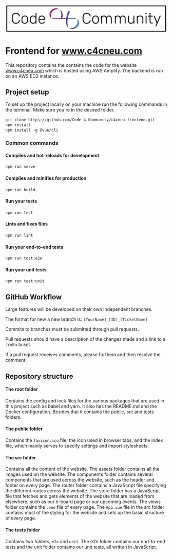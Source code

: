 <img src="src/assets/c4c-banner-logo.jpeg" align="center">

# Frontend for www.c4cneu.com
This repository contains the contains the code for the website www.c4cneu.com which is hosted using AWS Amplify. The backend is run on an AWS EC2 instance.

## Project setup
To set up the project locally on your machine run the following commands in the terminal. Make sure you're in the desired folder.
```
git clone https://github.com/Code-4-Community/c4cneu-frontend.git
npm install
npm install -g @vue/cli
```

### Common commands
#### Compiles and hot-reloads for development
```
npm run serve
```

#### Compiles and minifies for production
```
npm run build
```

#### Run your tests
```
npm run test
```

#### Lints and fixes files
```
npm run lint
```

#### Run your end-to-end tests
```
npm run test:e2e
```
#### Run your unit tests
```
npm run test:unit
```

## GitHub Workflow
Large features will be developed on their own independent branches.

The format for new a new branch is: `[YourName]_[ID]_[TicketName]`

Commits to branches must be submitted through pull requests.

Pull requests should have a description of the changes made and a link to a Trello ticket.

If a pull request receives comments, please fix them and then resolve the comment.

## Repository structure
#### The root folder 
Contains the config and lock files for the various packages that are used in this project such as babel and yarn. It also has the README.md and the Docker configuration. Besides that it contains the public, src and tests folders.

#### The public folder 
Contains the `favicon.ico` file, the icon used in browser tabs, and the index file, which mainly serves to specify settings and import stylesheets.

#### The src folder 
Contains all the content of the website. The assets folder contains all the images used on the website. The components folder contains several components that are used across the website, such as the header and footer on every page. The router folder contains a JavaScript file specifying the different routes across the website. The store folder has a JavaScript file that fetches and gets elements of the website that are loaded from elsewhere, such as our e-board page or our upcoming events. The views folder contains the `.vue` file of every page. The `App.vue` file in the src folder contains must of the styling for the website and sets up the basic structure of every page. 

#### The tests folder 
Contains two folders, `e2e` and `unit`. The e2e folder contains our end-to-end tests and the unit folder contains our unit tests, all written in JavaScript.
